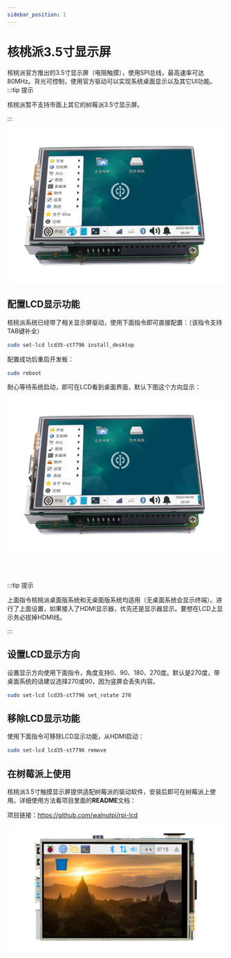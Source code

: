 ```yaml
---
sidebar_position: 1
---
```


# 核桃派3.5寸显示屏


核桃派官方推出的3.5寸显示屏（电阻触摸），使用SPI总线，最高速率可达80MHz。背光可控制，使用官方驱动可以实现系统桌面显示以及其它UI功能。
:::tip 提示

核桃派暂不支持市面上其它的树莓派3.5寸显示屏。

:::

![3.5_lcd1](./img/3.5_lcd/3.5_lcd1.png)

## 配置LCD显示功能

核桃派系统已经带了相关显示屏驱动，使用下面指令即可直接配置：（该指令支持TAB键补全）

```bash
sudo set-lcd lcd35-st7796 install_desktop
```

配置成功后重启开发板：

```bash
sudo reboot
```

耐心等待系统启动，即可在LCD看到桌面界面，默认下图这个方向显示：

![3.5_lcd1](./img/3.5_lcd/3.5_lcd1.png)

<br></br>

:::tip 提示

上面指令核桃派桌面版系统和无桌面版系统均适用（无桌面系统会显示终端）。进行了上面设置，如果接入了HDMI显示器，优先还是显示器显示。要想在LCD上显示务必拔掉HDMI线。

:::

## 设置LCD显示方向

设置显示方向使用下面指令，角度支持0、90、180、270度。默认是270度，带桌面系统的话建议选择270或90，因为竖屏会丢失内容。

```bash
sudo set-lcd lcd35-st7796 set_rotate 270
```

## 移除LCD显示功能

使用下面指令可移除LCD显示功能，从HDMI启动：

```bash
sudo set-lcd lcd35-st7796 remove
```

## 在树莓派上使用

核桃派3.5寸触摸显示屏提供适配树莓派的驱动软件，安装后即可在树莓派上使用。详细使用方法看项目里面的**README**文档：

项目链接：https://github.com/walnutpi/rpi-lcd

![3.5_lcd2](./img/3.5_lcd/3.5_lcd2.png)


